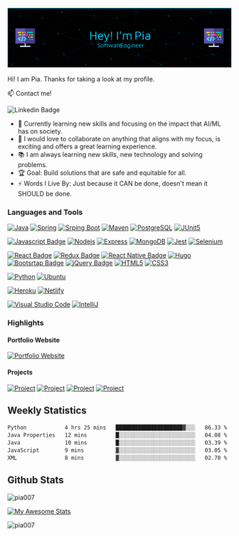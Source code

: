 <!-- Header -->
![header](github-header.png)


Hi! I am Pia. Thanks for taking a look at my profile.  

<!-- Take a look at my [Portfolio Website](https://www.piatorain.com) -->

<!-- Contacts -->
:mailbox: Contact me!

 ![Linkedin Badge](https://img.shields.io/badge/-Pia_Torain-000000?style=plastic&labelColor=black&logo=linkedin&logoColor=0e76a8)
 <!-- (https://www.linkedin.com/in/pia-torain-dev/) [![Polywork Badge](https://img.shields.io/badge/-@FeenixRizn-000000?style=plastic&labelColor=black&logo=polywork&logoColor=e74c3c)](https://www.polywork.com/feenixrizn) [![Mail Badge](https://img.shields.io/badge/-Pia_Torain-000000?style=plastic&labelColor=black&logo=gmail&logoColor=9349c1)](mailto:piatorain@gmail.com)  -->

- 🔭 Currently learning new skills and focusing on the impact that AI/ML has on society.
- 👯 I would love to collaborate on anything that aligns with my focus, is exciting and offers a great learning experience.
- 📚 I am always learning new skills, new technology and solving problems.
- 🏆 Goal: Build solutions that are safe and equitable for all.   
- ⚡ Words I Live By: Just because it CAN be done, doesn't mean it SHOULD be done.

<!-- [![Polywork](https://img.shields.io/badge/<SUBJECT>-<STATUS>-<COLOR>.svg)](https://shields.io/) -->


<!-- Skills -->
### Languages and Tools

[![Java](https://img.shields.io/badge/Java-000000?style=plastic&logo=&logoColor=ED8B00)](#) [![Spring](https://img.shields.io/badge/-Spring-000000?style=plastic&labelColor=black&logo=spring&logoColor=6DB33F)](#)
[![Srping Boot](https://img.shields.io/badge/-Spring%20Boot-000000?style=plastic&labelColor=black&logo=spring-boot&logoColor=6DB33F)](#)
[![Maven](https://img.shields.io/badge/-Maven-000000?style=plastic&labelColor=black&logo=apache-maven&logoColor=812878)](#)  [![PostgreSQL](https://img.shields.io/badge/-PostgreSQL-000000?style=plastic&labelColor=black&logo=postgresql&logoColor=4DB333D)](#)
[![JUnit5](https://img.shields.io/badge/-JUnit5-000000?style=plastic&labelColor=black&logo=junit5&logoColor=0057B7)](#) 

[![Javascript Badge](https://img.shields.io/badge/-Javascript-000000?style=plastic&labelColor=black&logo=javascript&logoColor=F0DB4F)](#) [![Nodejs](https://img.shields.io/badge/-Nodejs-000000?style=plastic&labelColor=black&logo=node.js&logoColor=3C873A)](#)
[![Express](https://img.shields.io/badge/-Express-000000?style=plastic&labelColor=black&logo=express&logoColor=FFFFFF)](#)
[![MongoDB](https://img.shields.io/badge/-MongoDB-000000?style=plastic&labelColor=black&logo=mongodb&logoColor=4DB333D)](#) [![Jest](https://img.shields.io/badge/-Jest-000000?style=plastic&labelColor=black&logo=jest&logoColor=C21325)](#)
[![Selenium](https://img.shields.io/badge/-Selenium-000000?style=plastic&labelColor=black&logo=selenium&logoColor=403BO2A)](#)

[![React Badge](https://img.shields.io/badge/-React-000000?style=plastic&labelColor=black&logo=react&logoColor=61DBFB)](#) [![Redux Badge](https://img.shields.io/badge/-Redux-000000?style=plastic&labelColor=black&logo=redux&logoColor=764ABC)](#) [![React Native Badge](https://img.shields.io/badge/-React_Native-000000?style=plastic&labelColor=black&logo=react&logoColor=FFFFFF)](#) [![Hugo](https://img.shields.io/badge/-Hugo-000000?style=plastic&labelColor=black&logo=hugo&logoColor=FFFFFF)](#)
<br/>[![Bootsrtap Badge](https://img.shields.io/badge/-Bootstrap-000000?style=plastic&labelColor=black&logo=bootstrap&logoColor=553C7B)](#) [![jQuery Badge](https://img.shields.io/badge/-jQuery-000000?style=plastic&labelColor=black&logo=jQuery&logoColor=0868AC)](#) [![HTML5](https://img.shields.io/badge/-HTML5-000000?style=plastic&labelColor=black&logo=HTML5&logoColor=E34C26)](#) [![CSS3](https://img.shields.io/badge/-CSS3-000000?style=plastic&labelColor=black&logo=css3&logoColor=2965f1)](#)
<br/>

[![Python](https://img.shields.io/badge/-Python-000000?style=plastic&labelColor=black&logo=python&logoColor=)](#)
[![Ubuntu](https://img.shields.io/badge/-Ubuntu-000000?style=plastic&labelColor=black&logo=ubuntu&logoColor=E95420)](#)


[![Heroku](https://img.shields.io/badge/Heroku-000000?style=plastic&labelColor=000000&logo=heroku&logoColor=8e06fd)](#)
[![Netlify](https://img.shields.io/badge/Netlify-000000?style=plastic&logo=netlify&logoColor=00C7B7)](#)

[![Visual Studio Code](https://img.shields.io/badge/Visual%20Studio%20Code-000000?style=plastic&labelColor=000000&logo=visual-studio-code&logoColor=007acc)](#)
[![IntelliJ](https://img.shields.io/badge/IntelliJ%20Idea-000000?style=plastic&logo=intelliJ-idea&logoColor=red)](#)


 

### Highlights

#### Portfolio Website
[![Portfolio Website](https://img.shields.io/badge/-Pia_Torain-00ccff?style=plastic&labelColor)](https://piatorain.com/)
<!-- #### Open Source
[![Open Source ](https://img.shields.io/badge/-Cdev-00ccff?style=plastic&labelColor)](https://github.com/cdev-framework/cdev-website) [![Open Source ](https://img.shields.io/badge/-Social_Media_App_1-00ccff?style=plastic&labelColor)](https://github.com/reskillamericans/SMA-Team-1) [![Open Source](https://img.shields.io/badge/-Social_Media_App_3-00ccff?style=plastic&labelColor)](https://github.com/reskillamericans/SMA-Team-3) 
[![Open Source](https://img.shields.io/badge/-Social_Media_App_2-00ccff?style=plastic&labelColor)](https://github.com/reskillamericans/SMA-Team-2) -->
#### Projects
[![Project](https://img.shields.io/badge/-Colour_Mi`_Chic-00ccff?style=plastic&labelColor)](https://colourmichic-cmc.com/)
[![Project](https://img.shields.io/badge/-medView-00ccff?style=plastic&labelColor)](https://github.com/Pia007/medView/)
[![Project](https://img.shields.io/badge/-Viva_Las_Vegas-00ccff?style=plastic&labelColor)](https://viva-las-vegas.herokuapp.com/)
[![Project](https://img.shields.io/badge/-Host_a_Healthcare_Hero-00ccff?style=plastic&labelColor)](https://hostahealtcarehero.netlify.app/)



<!-- Stats -->
## Weekly Statistics

<!--START_SECTION:waka-->

```txt
Python            4 hrs 25 mins   █████████████████████▓░░░   86.33 %
Java Properties   12 mins         █░░░░░░░░░░░░░░░░░░░░░░░░   04.08 %
Java              10 mins         █░░░░░░░░░░░░░░░░░░░░░░░░   03.39 %
JavaScript        9 mins          ▓░░░░░░░░░░░░░░░░░░░░░░░░   03.05 %
XML               8 mins          ▓░░░░░░░░░░░░░░░░░░░░░░░░   02.70 %
```

<!--END_SECTION:waka-->

## Github Stats

<p align="left"> <img src="https://komarev.com/ghpvc/?username=pia007&label=Profile%20views&labelColor=00ccff&color=00ccff&style=plastic" alt="pia007" /> 
</p>

[![My Awesome Stats](https://awesome-github-stats.azurewebsites.net/user-stats/pia007?cardType=github&theme=dark&Border=00ccff&Text=00ccff&Icon=00ccff&Title=00ccff&Ring=00ccff)](#)

<p align="left">
<img align="left" src="https://github-readme-stats.vercel.app/api/top-langs/?username=pia007&&lang_count=10&&theme=dark&title_color=00ccff&text_color=00ccff&border_color=00ccff&langs_count=8&layout=donut" alt="pia007" />
</p>







